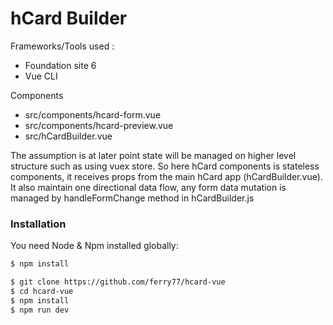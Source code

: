 # hCard Builder

Frameworks/Tools used :
  - Foundation site 6 
  - Vue CLI

Components
  - src/components/hcard-form.vue
  - src/components/hcard-preview.vue
  - src/hCardBuilder.vue

The assumption is at later point state will be managed on higher level structure such as using vuex store.
So here hCard components is stateless components, it receives props from the main hCard app (hCardBuilder.vue). It also maintain one directional data flow, any form data mutation is managed by handleFormChange method in hCardBuilder.js

### Installation

You need Node & Npm installed globally:

```sh
$ npm install
```

```sh
$ git clone https://github.com/ferry77/hcard-vue
$ cd hcard-vue
$ npm install
$ npm run dev
```
